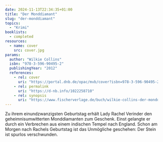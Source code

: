 ```yaml
---
date: 2024-11-13T22:34:35+01:00
title: "Der Monddiamant"
slug: "der-monddiamant"
topics:
  - "Krimi"
booklists:
  - completed
resources:
  - name: cover
    src: cover.jpg
params:
  author: "Wilkie Collins"
  isbn: "978-3-596-90495-2"
  publishingYear: "2012"
  references:
    - rel: cover
      uri: "https://portal.dnb.de/opac/mvb/cover?isbn=978-3-596-90495-2"
    - rel: permalink
      uri: "https://d-nb.info/1022258710"
    - rel: synopsis
      uri: "https://www.fischerverlage.de/buch/wilkie-collins-der-monddiamant-9783596904952"
---
```

Zu ihrem einundzwanzigsten Geburtstag erhält Lady Rachel Verinder den 
geheimnisumwitterten Monddiamanten zum Geschenk. Einst gelangte er durch ein 
Verbrechen aus einem indischen Tempel nach England. Schon am Morgen nach 
Rachels Geburtstag ist das Unmögliche geschehen: Der Stein ist spurlos 
verschwunden.